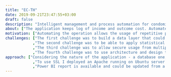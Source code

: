 ```yaml
---
title: "EC-TH"
date: 2019-09-21T23:47:55+03:00
draft: false
description: "Intelligent management and process automation for condominia in the republic of Bulgaria."
about: ["The application keeps log of income and outcome cost. Automates budgeting. Post and distribute messages accros different roles within homeonewners assossiation. Facilitates trhe management of the homeowners book and decisions log. The analytical module provides prediction based on historical data."]
motivation: ["Automating the operation allows the usage of repetitive processes, good practices, and the collection of data that can be used for business inteligence or data mining."]
challenges: ["The first challenge was to build a data layer that could be used for statistical analysis of data."
            ,"The second challenge was to be able to apply statistical analysis on the whole dataset while retaining each user's data private."
            ,"The third challenge was to allow secure usage from multiple users on desktops and mobile devices."
            ,"The fourth challenge was to use architecture and design that allow changes."]
approach: ["Considering the nature of the application - a database one, I decided to use the Oracle 11g XE that comes with a preinstalled APEX and a web server, that unfortunately requires a license to use SSL."
            ,"To use SSL I deployed an Apache running on Ubuntu server 16.04, that acts as a reverse proxy and SSL offloader. The certificate was obtained from Let's Encrypt."
            ,"Power BI report is available and could be updated from a reporting server, while the later is feed from the application database."]
---
```



